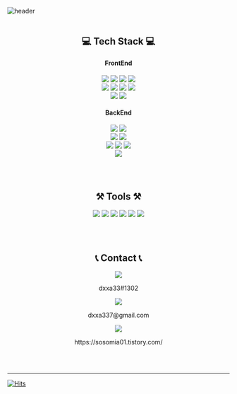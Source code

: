 ![header](https://capsule-render.vercel.app/api?type=cylinder&fontColor=ffffff&color=0:ffc430,25:ffdc7b,50:ffc430,75:ffdc7b,100:ffc430&text=Welcome%20to%20zixcx's%20GitHub%20😎&animation=twinkling&fontSize=50&fontAlignY=50&fontAlign=50&height=200)
<br><br>
<h2 align="center">💻 Tech Stack 💻</h2>
<h4 align="center">FrontEnd</h4>  
<div align="center">  
	<img  
	src="https://img.shields.io/badge/HTML5-E34F26?style=for-the-badge&logo=html5&logoColor=white"/>  
	<img  
	src="https://img.shields.io/badge/CSS3-1572B6?style=for-the-badge&logo=css3&logoColor=white"/>  
	<img  
	src="https://img.shields.io/badge/JavaScript-F7DF1E?style=for-the-badge&logo=javascript&logoColor=black"/>  
	<img  
	src="https://img.shields.io/badge/typescript-3178C6?style=for-the-badge&logo=typescript&logoColor=white"/>
	<br/>
	<img  
	src="https://img.shields.io/badge/jquery-0769AD?style=for-the-badge&logo=jquery&logoColor=white"/>
	<img src="https://img.shields.io/badge/react-61DAFB?style=for-the-badge&logo=react&logoColor=black">
	<img src="https://img.shields.io/badge/next.js-000000?style=for-the-badge&logo=next.js&logoColor=white">
	<img  
	src="https://img.shields.io/badge/Tailwind-06B6D4?style=for-the-badge&logo=dart&logoColor=white"/>
	<br/>
	<img  
	src="https://img.shields.io/badge/Dart-3776AB?style=for-the-badge&logo=dart&logoColor=white"/>
	<img  
	src="https://img.shields.io/badge/Flutter-02569B?style=for-the-badge&logo=Flutter&logoColor=white"/>  
</div>  
  
<h4 align="center">BackEnd</h4>  
<div align="center">  
	<img  
	src="https://img.shields.io/badge/node.js-5FA04E?style=for-the-badge&logo=node.js&logoColor=white"/>
	<img  
	src="https://img.shields.io/badge/nestjs-E0234E?style=for-the-badge&logo=nestjs&logoColor=white"/>
	<br/>
	<img  
	src="https://img.shields.io/badge/Flask-000000?style=for-the-badge&logo=flask&logoColor=white"/>
	<img  
	src="https://img.shields.io/badge/fastapi-009688?style=for-the-badge&logo=fastapi&logoColor=white"/>
	<br/>
	<img  
	src="https://img.shields.io/badge/firebase-FFCA28?style=for-the-badge&logo=firebase&logoColor=black"/>
	<img  
	src="https://img.shields.io/badge/Supabase-3FCF8E?style=for-the-badge&logo=Supabase&logoColor=white"/>
	<img  
	src="https://img.shields.io/badge/mongodb-47A248?style=for-the-badge&logo=mongodb&logoColor=white"/>
	<br/>
	<img  
	src="https://img.shields.io/badge/prisma-2D3748?style=for-the-badge&logo=prisma&logoColor=white"/>
</div>  
  
<br><br>
<h2 align="center">⚒️ Tools ⚒️</h2>    
<div align="center">  
	<img  
	src="https://img.shields.io/badge/Git-F05032?style=for-the-badge&logo=Git&logoColor=white"/>  
	<img  
	src="https://img.shields.io/badge/github-181717?style=for-the-badge&logo=github&logoColor=white"/>  
	<img  
	src="https://img.shields.io/badge/notion-ffffff?style=for-the-badge&logo=notion&logoColor=black"/>  
	<img  
	src="https://img.shields.io/badge/vscode-007ACC?style=for-the-badge&logo=visualstudiocode&logoColor=white"/>  
	<img  
	src="https://img.shields.io/badge/visual studio-5C2D91?style=for-the-badge&logo=visualstudio&logoColor=white"/>  
	<img  
	src="https://img.shields.io/badge/figma-F24E1E?style=for-the-badge&logo=figma&logoColor=white"/>  
</div> 
  
<br><br>
<h2 align="center">📞 Contact 📞</h2>  
<div align="center">  
	<a href="https://naver.com" style="text-decoration: none">
		<img  
	src="https://img.shields.io/badge/discord-5865F2?style=for-the-badge&logo=discord&logoColor=white"/>  
		<p>dxxa33#1302</p>
	</a>
	<a href="https://tistory.com" style="text-decoration: none">
		<img src="https://img.shields.io/badge/gmail-EA4335?style=for-the-badge&logo=gmail&logoColor=white"/>  
		<p>dxxa337@gmail.com</p>
	</a>
	<a href="https://tistory.com" style="text-decoration: none">
		<img  
	src="https://img.shields.io/badge/tistory-000000?style=for-the-badge&logo=tistory&logoColor=white"/>
 		<p>https://sosomia01.tistory.com/</p>
	</a>
	 
</div>
<br><br>
<hr/>  

[![Hits](https://hits.seeyoufarm.com/api/count/incr/badge.svg?url=https%3A%2F%2Fgithub.com%2Fzixcx&count_bg=%23C83D8B&title_bg=%23555555&icon=github.svg&icon_color=%23E7E7E7&title=hits&edge_flat=false)](https://hits.seeyoufarm.com)
